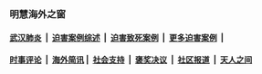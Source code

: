 
### 明慧海外之窗

####  [武汉肺炎](indexes/365.md?t=01211002) &nbsp;|&nbsp;  [迫害案例综述](indexes/328.md?t=01211002) &nbsp;|&nbsp; [迫害致死案例](indexes/277.md?t=01211002)  &nbsp;|&nbsp; [更多迫害案例](indexes/81.md?t=01211002)  &nbsp;|&nbsp; 
####  [时事评论](indexes/251.md?t=01211002) &nbsp;|&nbsp; [海外简讯](indexes/245.md?t=01211002)&nbsp;|&nbsp;  [社会支持](indexes/140.md?t=01211002) &nbsp;|&nbsp; [褒奖决议](indexes/282.md?t=01211002) &nbsp;|&nbsp; [社区报道](indexes/91.md?t=01211002)  &nbsp;|&nbsp; [天人之间](indexes/78.md?t=01211002) 

